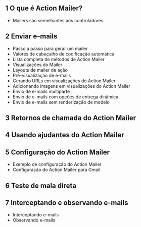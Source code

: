 ## 1 O que é Action Mailer?
  - Mailers são semelhantes aos controladores
## 2 Enviar e-mails
  - Passo a passo para gerar um mailer
  - Valores de cabeçalho de codificação automática
  - Lista completa de métodos de Action Mailer
  - Visualizações do Mailer
  - Layouts de mailer de ação
  - Pré-visualização de e-mails
  - Gerando URLs em visualizações do Action Mailer
  - Adicionando imagens em visualizações do Action Mailer
  - Envio de e-mails multiparte
  - Envio de e-mails com opções de entrega dinâmica
  - Envio de e-mails sem renderização de modelo
## 3 Retornos de chamada do Action Mailer
## 4 Usando ajudantes do Action Mailer
## 5 Configuração do Action Mailer
  - Exemplo de configuração do Action Mailer
  - Configuração do Action Mailer para Gmail
## 6 Teste de mala direta
##  7 Interceptando e observando e-mails
  - Interceptando e-mails
  - Observando e-mails